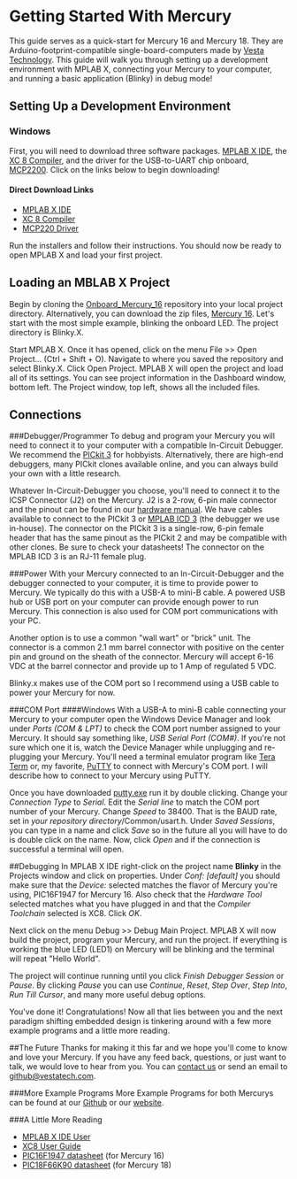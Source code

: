 # Getting Started With Mercury

This guide serves as a quick-start for Mercury 16 and Mercury 18.  They are Arduino-footprint-compatible single-board-computers made by [Vesta Technology][vesta].  This guide will walk you through setting up a development environment  with MPLAB X, connecting your Mercury to your computer, and running a basic application (Blinky) in debug mode!

[vesta]: https://www.vestatech.com/

## Setting Up a Development Environment
### Windows
First, you will need to download three software packages.   [MPLAB X IDE][wMPLAB], the [XC 8 Compiler][wXC8], and the driver for the USB-to-UART chip onboard, [MCP2200][wMCP].  Click on the links below to begin downloading!

[wMPLAB]: http://www.microchip.com/pagehandler/en-us/family/mplabx/home.html
[wXC8]: http://www.microchip.com/pagehandler/en-us/devtools/mplabxc/home.html
[wMCP]: http://www.microchip.com/wwwproducts/devices.aspx?dDocName=en546923

#### Direct Download Links
* [MPLAB X IDE](http://www.microchip.com/mplabx-ide-windows-installer)
* [XC 8 Compiler](http://www.microchip.com/mplabxc8windows)
* [MCP220 Driver](http://ww1.microchip.com/downloads/en/DeviceDoc/MCP2221%20Windows%20Driver%202014-10-09.zip)

Run the installers and follow their instructions.  You should now be ready to open MPLAB X and load your first project.

## Loading an MBLAB X Project
Begin by cloning the [Onboard_Mercury_16][rep_16] repository into your local project directory.  Alternatively, you can download the zip files, [Mercury 16][zip_16].  Let's start with the most simple example, blinking the onboard LED.  The project directory is Blinky.X.  

[rep_16]: https://github.com/VestaTechnology/Onboard_Mercury_16
[zip_16]: https://github.com/VestaTechnology/Onboard_Mercury_16/archive/master.zip

Start MPLAB X.  Once it has opened, click on the menu File >> Open Project... (Ctrl + Shift + O).  Navigate to where you saved the repository and select Blinky.X.  Click Open Project.  MPLAB X will open the project and load all of its settings.  You can see project information in the Dashboard window, bottom left.  The Project window, top left, shows all the included files.  

## Connections
###Debugger/Programmer
To debug and program your Mercury you will need to connect it to your computer with a compatible In-Circuit Debugger.   We recommend the [PICkit 3][pickit3] for hobbyists.  Alternatively, there are high-end debuggers, many PICkit clones available online, and you can always build your own with a little research.

[pickit3]: http://www.microchip.com/Developmenttools/ProductDetails.aspx?PartNO=PG164130

Whatever In-Circuit-Debugger you choose, you'll need to connect it to the ICSP Connector (J2) on the Mercury.  J2 is a 2-row, 6-pin male connector and the pinout can be found in our [hardware manual][hw_man].  We have cables available to connect to the PICkit 3 or [MPLAB ICD 3][icd_3] (the debugger we use in-house).  The connector on the PICkit 3 is a single-row, 6-pin female header that has the same pinout as the PICkit 2 and may be compatible with other clones.  Be sure to check your datasheets!  The connector on the MPLAB ICD 3 is an RJ-11 female plug.

[hw_man]: https://www.vestatech.com/wp-content/uploads/2015/03/Mercury-Hardware-Manual-v1.2.pdf
[icd_3]: http://www.microchip.com/Developmenttools/ProductDetails.aspx?PartNO=DV164035

###Power
With your Mercury connected to an In-Circuit-Debugger and the debugger connected to your computer, it is time to provide power to Mercury.  We typically do this with a USB-A to mini-B cable.  A powered USB hub or USB port on your computer can provide enough power to run Mercury.  This connection is also used for COM port communications with your PC.

Another option is to use a common "wall wart" or "brick" unit.  The connector is a common 2.1 mm barrel connector with positive on the center pin and ground on the sheath of the connector.  Mercury will accept 6-16 VDC at the barrel connector and provide up to 1 Amp of regulated 5 VDC.

Blinky.x makes use of the COM port so I recommend using a USB cable to power your Mercury for now.  

###COM Port
####Windows
With a USB-A to mini-B cable connecting your Mercury to your computer open the Windows Device Manager and look under _Ports (COM & LPT)_ to check the COM port number assigned to your Mercury.  It should say something like, _USB Serial Port (COM#)_.  If you're not sure which one it is, watch the Device Manager while unplugging and re-plugging your Mercury.  You'll need a terminal emulator program like [Tera Term][tera] or, my favorite, [PuTTY][putty] to connect with Mercury's COM port.  I will describe how to connect to your Mercury using PuTTY.

[tera]: http://ttssh2.sourceforge.jp/
[putty]: http://www.putty.org/

Once you have downloaded [putty.exe](http://the.earth.li/~sgtatham/putty/latest/x86/putty.exe) run it by double clicking.  Change your _Connection Type_ to _Serial_.  Edit the _Serial line_ to match the COM port number of your Mercury.  Change _Speed_ to 38400.  That is the BAUD rate, set in _your repository directory_/Common/usart.h.  Under _Saved Sessions_, you can type in a name and click _Save_ so in the future all you will have to do is double click on the name.  Now, click _Open_ and if the connection is successful a terminal will open.  


##Debugging
In MPLAB X IDE right-click on the project name __Blinky__ in the Projects window and click on properties.  Under _Conf: [default]_ you should make sure that the _Device:_ selected matches the flavor of Mercury you're using, PIC16F1947 for Mercury 16.  Also check that the _Hardware Tool_ selected matches what you have plugged in and that the _Compiler Toolchain_ selected is XC8.  Click _OK_.

Next click on the menu Debug >> Debug Main Project.  MPLAB X will now build the project, program your Mercury, and run the project.  If everything is working the blue LED (LED1) on Mercury will be blinking and the terminal will repeat "Hello World".

The project will continue running until you click _Finish Debugger Session_ or _Pause_.  By clicking _Pause_ you can use _Continue_, _Reset_, _Step Over_, _Step Into_, _Run Till Cursor_, and many more useful debug options.

You've done it! Congratulations!  Now all that lies between you and the next paradigm shifting embedded design is tinkering around with a few more example programs and a little more reading.

##The Future
Thanks for making it this far and we hope you'll come to know and love your Mercury.  If you have any feed back, questions, or just want to talk, we would love to hear from you.  You can [contact us][contact] or send an email to <github@vestatech.com>. 

[contact]: https://www.vestatech.com/support/contact-us/

###More Example Programs
More Example Programs for both Mercurys can be found at our [Github][vesta_github] or our [website][web_example].

[vesta_github]: https://github.com/VestaTechnology
[web_example]: https://www.vestatech.com/support/downloads/
  
###A Little More Reading
* [MPLAB X IDE User](http://ww1.microchip.com/downloads/en/DeviceDoc/50002027C.pdf) 
* [XC8 User Guide](http://ww1.microchip.com/downloads/en/DeviceDoc/50002053E.pdf)
* [PIC16F1947 datasheet](http://ww1.microchip.com/downloads/en/DeviceDoc/41414D.pdf) (for Mercury 16)
* [PIC18F66K90 datasheet](http://ww1.microchip.com/downloads/en/DeviceDoc/39957d.pdf) (for Mercury 18)
